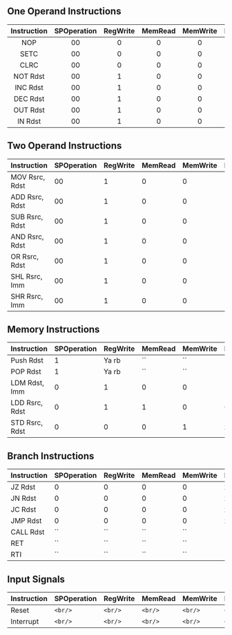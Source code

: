 ## One Operand Instructions

| Instruction | SPOperation | RegWrite | MemRead | MemWrite | MemOrReg | UpdateStatus | ImmOrReg | ALUControl | SPOrALUres | DestOrPrivate | BranchFlag | CarryFlag | IncOneOrTwo | privateRegWrite |
| :---------: | :---------: | :------: | :-----: | :------: | :------: | :----------: | :------: | :--------: | :--------: | :-----------: | :--------: | :-------: | :---------: | :-------------: |
|     NOP     |     00      |    0     |    0    |    0     |    0     |      0       |    0     |    xxx     |     x      |       x       |     0      |    00     |      0      |        0        |
|    SETC     |     00      |    0     |    0    |    0     |    0     |      1       |    0     |    000     |     x      |       x       |     0      |    11     |      0      |        0        |
|    CLRC     |     00      |    0     |    0    |    0     |    0     |      1       |    0     |    000     |     x      |       x       |     0      |    01     |      0      |        0        |
|  NOT Rdst   |     00      |    1     |    0    |    0     |    1     |      1       |    1     |    110     |     x      |       x       |     0      |    00     |      0      |        0        |
|  INC Rdst   |     00      |    1     |    0    |    0     |    1     |      1       |    1     |    000     |     x      |       x       |     0      |    00     |      0      |        0        |
|  DEC Rdst   |     00      |    1     |    0    |    0     |    1     |      1       |    1     |    001     |     x      |       x       |     0      |    00     |      0      |        0        |
|  OUT Rdst   |     00      |    1     |    0    |    0     |    1     |      0       |    1     |    000     |     x      |       x       |     0      |    xx     |      0      |        0        |
|   IN Rdst   |     00      |    1     |    0    |    0     |    1     |      0       |    1     |    000     |     x      |       x       |     0      |    xx     |      0      |        0        |

## Two Operand Instructions

| Instruction    | SPOperation | RegWrite | MemRead | MemWrite | MemOrReg | UpdateStatus | ImmOrReg | ALUControl | SPOrALUres | DestOrPrivate | BranchFlag | CarryFlag | IncOneOrTwo | privateRegWrite |
| -------------- | ----------- | -------- | ------- | -------- | -------- | ------------ | -------- | ---------- | ---------- | ------------- | ---------- | --------- | ----------- | --------------- |
| MOV Rsrc, Rdst | 00          | 1        | 0       | 0        | 1        | 0            | 1        | 000        | x          | x             | 0          | xx        | 0           | 0               |
| ADD Rsrc, Rdst | 00          | 1        | 0       | 0        | 1        | 1            | 1        | 000        | x          | x             | 0          | 00        | 0           | 0               |
| SUB Rsrc, Rdst | 00          | 1        | 0       | 0        | 1        | 1            | 1        | 001        | x          | x             | 0          | 00        | 0           | 0               |
| AND Rsrc, Rdst | 00          | 1        | 0       | 0        | 1        | 1            | 1        | 010        | x          | x             | 0          | 00        | 0           | 0               |
| OR Rsrc, Rdst  | 00          | 1        | 0       | 0        | 1        | 1            | 1        | 011        | x          | x             | 0          | 00        | 0           | 0               |
| SHL Rsrc, Imm  | 00          | 1        | 0       | 0        | 1        | 1            | 0        | 100        | x          | x             | 0          | 00        | 0           | 0               |
| SHR Rsrc, Imm  | 00          | 1        | 0       | 0        | 1        | 1            | 0        | 101        | x          | x             | 0          | 00        | 0           | 0               |

## Memory Instructions

| Instruction    | SPOperation | RegWrite | MemRead | MemWrite | MemOrReg | UpdateStatus | ImmOrReg | ALUControl | SPOrALUres | DestOrPrivate | BranchFlag | CarryFlag | IncOneOrTwo | privateRegWrite |
| -------------- | ----------- | -------- | ------- | -------- | -------- | ------------ | -------- | ---------- | ---------- | ------------- | ---------- | --------- | ----------- | --------------- |
| Push Rdst      | 1           | Ya rb    | ``      | ``       | ``       | ``           | ``       | ``         | ``         | ``            | ``         | ``        | c           |                 |
| POP Rdst       | 1           | Ya rb    | ``      | ``       | ``       | ``           | ``       | ``         | ``         | ``            | ``         | ``        | 0           | 0               |
| LDM Rdst, Imm  | 0           | 1        | 0       | 0        | 1        | 0            | 0        | 111        | x          | x             | 0          | xx        | 0           | 0               |
| LDD Rsrc, Rdst | 0           | 1        | 1       | 0        | 0        | 0            | 0        | 000        | 1          | x             | 0          | xx        | 0           | 0               |
| STD Rsrc, Rdst | 0           | 0        | 0       | 1        | x        | 0            | 0        | 000        | 1          | x             | 0          | xx        | 0           | 0               |

## Branch Instructions

| Instruction | SPOperation | RegWrite | MemRead | MemWrite | MemOrReg | UpdateStatus | ImmOrReg | ALUControl | SPOrALUres | DestOrPrivate | BranchFlag | CarryFlag | IncOneOrTwo | privateRegWrite |
| ----------- | ----------- | -------- | ------- | -------- | -------- | ------------ | -------- | ---------- | ---------- | ------------- | ---------- | --------- | ----------- | --------------- |
| JZ Rdst     | 0           | 0        | 0       | 0        | x        | 0            | 1        | xxx        | x          | 0             | 1          | xx        | 0           | 0               |
| JN Rdst     | 0           | 0        | 0       | 0        | x        | 0            | 1        | xxx        | x          | 0             | 1          | xx        | 0           | 0               |
| JC Rdst     | 0           | 0        | 0       | 0        | x        | 0            | 1        | xxx        | x          | 0             | 1          | xx        | 0           | 0               |
| JMP Rdst    | 0           | 0        | 0       | 0        | x        | 0            | 1        | xxx        | x          | 0             | 1          | xx        | 0           | 0               |
| CALL Rdst   | ``          | ``       | ``      | ``       | ``       | ``           | ``       | ``         | ``         | ``            | ``         | ``        | 0           | 0               |
| RET         | ``          | ``       | ``      | ``       | ``       | ``           | ``       | ``         | ``         | ``            | ``         | ``        | 0           | 0               |
| RTI         | ``          | ``       | ``      | ``       | ``       | ``           | ``       | ``         | ``         | ``            | ``         | ``        | 0           | 0               |

## Input Signals

| Instruction | SPOperation | RegWrite | MemRead | MemWrite | MemOrReg | UpdateStatus | ImmOrReg | ALUControl | SPOrALUres | DestOrPrivate | BranchFlag | CarryFlag | IncOneOrTwo | privateRegWrite |
| ----------- | ----------- | -------- | ------- | -------- | -------- | ------------ | -------- | ---------- | ---------- | ------------- | ---------- | --------- | ----------- | --------------- |
| Reset       | `<br/>`     | `<br/>`  | `<br/>` | `<br/>`  | `<br/>`  | `<br/>`      | `<br/>`  | `<br/>`    | `<br/>`    | `<br/>`       | `<br/>`    | `<br/>`   | 0           | 0               |
| Interrupt   | `<br/>`     | `<br/>`  | `<br/>` | `<br/>`  | `<br/>`  | `<br/>`      | `<br/>`  | `<br/>`    | `<br/>`    | `<br/>`       | `<br/>`    | `<br/>`   | 0           | 0               |
